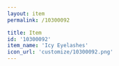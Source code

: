 ```yaml
---
layout: item
permalink: /10300092

title: Item
id: '10300092'
item_name: 'Icy Eyelashes'
icon_url: 'customize/10300092.png'
---
```

